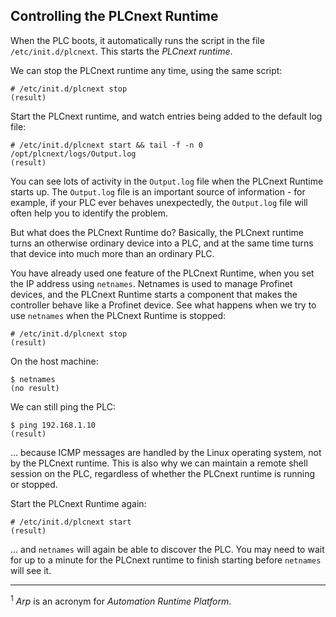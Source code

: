 ## Controlling the PLCnext Runtime

When the PLC boots, it automatically runs the script in the file `/etc/init.d/plcnext`. This starts the *PLCnext runtime*.

We can stop the PLCnext runtime any time, using the same script:

```text
# /etc/init.d/plcnext stop
(result)
```

Start the PLCnext runtime, and watch entries being added to the default log file:

```text
# /etc/init.d/plcnext start && tail -f -n 0 /opt/plcnext/logs/Output.log
(result)
```

You can see lots of activity in the `Output.log` file when the PLCnext Runtime starts up. The `Output.log` file is an important source of information - for example, if your PLC ever behaves unexpectedly, the `Output.log` file will often help you to identify the problem.

But what does the PLCnext Runtime do? Basically, the PLCnext runtime turns an otherwise ordinary device into a PLC, and at the same time turns that device into much more than an ordinary PLC.

You have already used one feature of the PLCnext Runtime, when you set the IP address using `netnames`. Netnames is used to manage Profinet devices, and the PLCnext Runtime starts a component that makes the controller behave like a Profinet device. See what happens when we try to use `netnames` when the PLCnext Runtime is stopped:

```text
# /etc/init.d/plcnext stop
(result)
```

On the host machine:

```text
$ netnames
(no result)
```

We can still ping the PLC:

```text
$ ping 192.168.1.10
(result)
```

... because ICMP messages are handled by the Linux operating system, not by the PLCnext runtime. This is also why we can maintain a remote shell session on the PLC, regardless of whether the PLCnext runtime is running or stopped.

Start the PLCnext Runtime again:

```text
# /etc/init.d/plcnext start
(result)
```

... and `netnames` will again be able to discover the PLC. You may need to wait for up to a minute for the PLCnext runtime to finish starting before `netnames` will see it.

---

<sup>1</sup> *Arp* is an acronym for *Automation Runtime Platform*.
